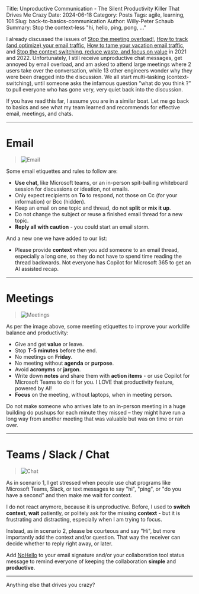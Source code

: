 Title: Unproductive Communication - The Silent Productivity Killer That Drives Me Crazy
Date: 2024-06-18
Category: Posts 
Tags: agile, learning, 101
Slug: back-to-basics-communication
Author: Willy-Peter Schaub
Summary: Stop the context-less "hi, hello, ping, pong, ..."

I already discussed the issues of [Stop the meeting overload!](/stop-the-meeting-hell.html), [How to track (and optimize) your email traffic](/optimize-and-track-emails.md.html), [How to tame your vacation email traffic](/optimize-and-avoid-emails.md.html), and [Stop the context switching, reduce waste, and focus on value](/context-switching-no-more.html) in 2021 and 2022. Unfortunately, I still receive unproductive chat messages, get annoyed by email overload, and am asked to attend large meetings where 2 users take over the conversation, while 13 other engineers wonder why they were been dragged into the discussion. We all start multi-tasking (context-switching), until someone asks the infamous question “what do you think <yourname>?" to pull everyone who has gone very, very quiet back into the discussion. 

If you have read this far, I assume you are in a similar boat. Let me go back to basics and see what my team learned and recommends for effective email, meetings, and chats.

---

# Email

> ![Email](../images/back-to-basics-communication-1.png) 

Some email etiquettes and rules to follow are:

- **Use chat**, like Microsoft teams, or an in-person spit-balling whiteboard session for discussions or ideation, not emails.
- Only expect recipients on **To** to respond, not those on Cc (for your information) or Bcc (hidden).
- Keep an email on one topic and thread, do not **split** or **mix it up**.
- Do not change the subject or reuse a finished email thread for a new topic.
- **Reply all with caution** - you could start an email storm.

And a new one we have added to our list:

- Please provide **context** when you add someone to an email thread, especially a long one, so they do not have to spend time reading the thread backwards. Not everyone has Copilot for Microsoft 365 to get an AI assisted recap. 

---

# Meetings

> ![Meetings](../images/back-to-basics-communication-2.png) 

As per the image above, some meeting etiquettes to improve your work:life balance and productivity:

- Give and get **value** or leave.
- Stop **T-5 minutes** before the end.
- No meetings on **Friday**.
- No meeting without **agenda** or **purpose**.
- Avoid **acronyms** or **jargon**.
- Write down **notes** and share them with **action items** - or use Copilot for Microsoft Teams to do it for you. I LOVE that productivity feature, powered by AI!
- **Focus** on the meeting, without laptops, when in meeting person.

Do not make someone who arrives late to an in-person meeting in a huge building do pushups for each minute they missed – they might have run a long way from another meeting that was valuable but was on time or ran over.

---

# Teams / Slack / Chat

> ![Chat](../images/back-to-basics-communication-3.png) 

As in scenario 1, I get stressed when people use chat programs like Microsoft Teams, Slack, or text messages to say "hi", "ping", or "do you have a second" and then make me wait for context.

I do not react anymore, because it is unproductive. Before, I used to **switch context**, **wait** patiently, or politely ask for the missing **context** - but it is frustrating and distracting, especially when I am trying to focus.

Instead, as in scenario 2, please be courteous and say "Hi", but more importantly add the context and/or question. That way the receiver can decide whether to reply right away, or later.

Add [NoHello](https://sbmueller.github.io/nohello/) to your email signature and/or your collaboration tool status message to remind everyone of keeping the collaboration **simple** and **productive**.

---

Anything else that drives you crazy?

